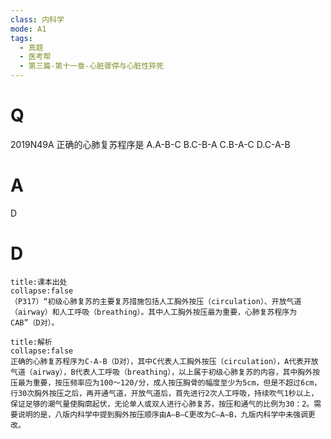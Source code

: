 ```yaml
---
class: 内科学
mode: A1
tags:
  - 真题
  - 医考帮
  - 第三篇-第十一章-心脏骤停与心脏性猝死
---
```


# Q
2019N49A 正确的心肺复苏程序是
A.A-B-C
B.C-B-A
C.B-A-C
D.C-A-B

# A
D
# D
```ad-note
title:课本出处
collapse:false
（P317）“初级心肺复苏的主要复苏措施包括人工胸外按压（circulation）、开放气道（airway）和人工呼吸（breathing）。其中人工胸外按压最为重要，心肺复苏程序为CAB”（D对）。
```

```ad-summary
title:解析
collapse:false
正确的心肺复苏程序为C-A-B（D对），其中C代表人工胸外按压（circulation），A代表开放气道（airway），B代表人工呼吸（breathing），以上属于初级心肺复苏的内容，其中胸外按压最为重要，按压频率应为100～120/分，成人按压胸骨的幅度至少为5cm，但是不超过6cm，行30次胸外按压之后，再开通气道，开放气道后，首先进行2次人工呼吸，持续吹气1秒以上，保证足够的潮气量使胸廓起伏，无论单人或双人进行心肺复苏，按压和通气的比例为30：2。需要说明的是，八版内科学中提到胸外按压顺序由A—B—C更改为C—A—B，九版内科学中未强调更改。
```

